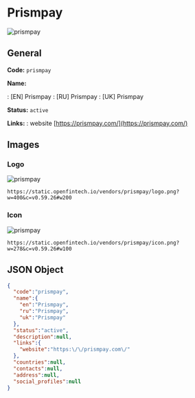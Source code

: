 
# Prismpay 
![prismpay](https://static.openfintech.io/vendors/prismpay/logo.png?w=400&c=v0.59.26#w200)  

## General 
 
**Code:** `prismpay` 
 
**Name:** 
 
:	[EN] Prismpay 
:	[RU] Prismpay 
:	[UK] Prismpay 
 
**Status:** `active` 
 
**Links:** 
: website [https://prismpay.com/](https://prismpay.com/) 
 

## Images 

### Logo 
 
![prismpay](https://static.openfintech.io/vendors/prismpay/logo.png?w=400&c=v0.59.26#w200)  

```
https://static.openfintech.io/vendors/prismpay/logo.png?w=400&c=v0.59.26#w200
```  

### Icon 
 
![prismpay](https://static.openfintech.io/vendors/prismpay/icon.png?w=278&c=v0.59.26#w100)  

```
https://static.openfintech.io/vendors/prismpay/icon.png?w=278&c=v0.59.26#w100
```  

## JSON Object 

```json
{
  "code":"prismpay",
  "name":{
    "en":"Prismpay",
    "ru":"Prismpay",
    "uk":"Prismpay"
  },
  "status":"active",
  "description":null,
  "links":{
    "website":"https:\/\/prismpay.com\/"
  },
  "countries":null,
  "contacts":null,
  "address":null,
  "social_profiles":null
}
```  
